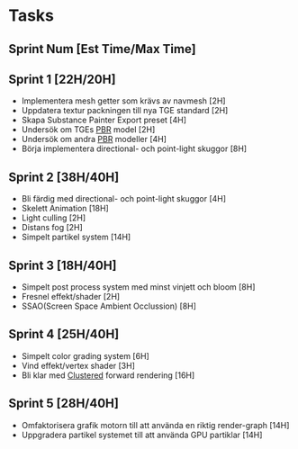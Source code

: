 # Tasks
## Sprint Num [Est Time/Max Time]
## Sprint 1 [22H/20H]
- Implementera mesh getter som krävs av navmesh [2H]
- Uppdatera textur packningen till nya TGE standard [2H]
- Skapa Substance Painter Export preset [4H]
- Undersök om TGEs [PBR](./Resources/PBR.md) model [2H]
- Undersök om andra [PBR](./Resources/PBR.md) modeller [4H]
- Börja implementera directional- och point-light skuggor [8H]
## Sprint 2 [38H/40H]
- Bli färdig med directional- och point-light skuggor [4H]
- Skelett Animation [18H]
- Light culling [2H]
- Distans fog [2H]
- Simpelt partikel system [14H]
## Sprint 3 [18H/40H]
- Simpelt post process system med minst vinjett och bloom [8H]
- Fresnel effekt/shader [2H]
- SSAO(Screen Space Ambient Occlussion) [8H]
## Sprint 4 [25H/40H]
- Simpelt color grading system [6H]
- Vind effekt/vertex shader [3H]
- Bli klar med [Clustered](./Resources/Clustered.md) forward rendering [16H]
## Sprint 5 [28H/40H]
- Omfaktorisera grafik motorn till att använda en riktig render-graph [14H]
- Uppgradera partikel systemet till att använda GPU partiklar [14H]